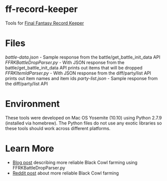 # ff-record-keeper
Tools for [Final Fantasy Record Keeper][1]

# Files
*battle-data.json* - Sample response from the battle/get_battle_init_data API
*FFRKBattleDropParser.py* - With JSON response from the battle/get_battle_init_data API prints out items that will be dropped
*FFRKItemIdParser.py* - With JSON response from the diff/party/list API prints out item names and item ids
*party-list.json* - Sample response from the diff/party/list API

# Environment
These tools were developed on Mac OS Yosemite (10.10) using Python 2.7.9 (installed via homebrew). The Python files do not use any exotic libraries so these tools should work across different platforms.

# Learn More
* [Blog post][2] describing more reliable Black Cowl farming using FFRKBattleDropParser.py
* [Reddit post][3] about more reliable Black Cowl farming

[1]: http://www.finalfantasyrecordkeeper.com/
[2]: http://mark.gg/2015/04/18/peeking-into-final-fantasy-record-keeper/
[3]: https://www.reddit.com/r/FFRecordKeeper/comments/332buz/method_to_more_reliably_farm_black_cowls_or_any/
